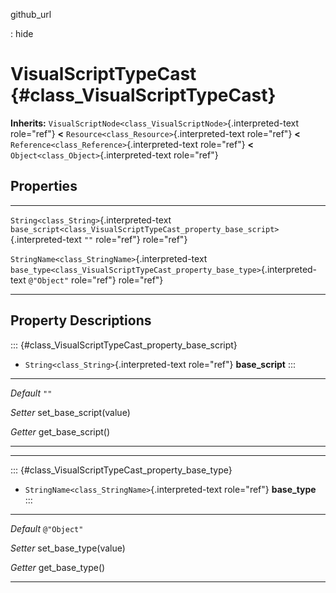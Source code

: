 github\_url

:   hide

VisualScriptTypeCast {#class_VisualScriptTypeCast}
====================

**Inherits:**
`VisualScriptNode<class_VisualScriptNode>`{.interpreted-text role="ref"}
**\<** `Resource<class_Resource>`{.interpreted-text role="ref"} **\<**
`Reference<class_Reference>`{.interpreted-text role="ref"} **\<**
`Object<class_Object>`{.interpreted-text role="ref"}

Properties
----------

  -------------------------------------------------- ---------------------------------------------------------------------------------- -------------
  `String<class_String>`{.interpreted-text           `base_script<class_VisualScriptTypeCast_property_base_script>`{.interpreted-text   `""`
  role="ref"}                                        role="ref"}                                                                        

  `StringName<class_StringName>`{.interpreted-text   `base_type<class_VisualScriptTypeCast_property_base_type>`{.interpreted-text       `@"Object"`
  role="ref"}                                        role="ref"}                                                                        
  -------------------------------------------------- ---------------------------------------------------------------------------------- -------------

Property Descriptions
---------------------

::: {#class_VisualScriptTypeCast_property_base_script}
-   `String<class_String>`{.interpreted-text role="ref"}
    **base\_script**
:::

  ----------- --------------------------
  *Default*   `""`

  *Setter*    set\_base\_script(value)

  *Getter*    get\_base\_script()
  ----------- --------------------------

------------------------------------------------------------------------

::: {#class_VisualScriptTypeCast_property_base_type}
-   `StringName<class_StringName>`{.interpreted-text role="ref"}
    **base\_type**
:::

  ----------- ------------------------
  *Default*   `@"Object"`

  *Setter*    set\_base\_type(value)

  *Getter*    get\_base\_type()
  ----------- ------------------------
